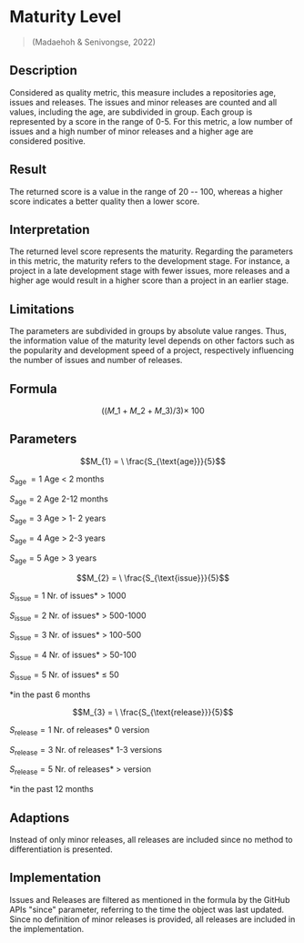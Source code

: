 # Maturity Level 
>(Madaehoh & Senivongse, 2022)

## Description

Considered as quality metric, this measure includes a repositories age,
issues and releases. The issues and minor releases are counted and all
values, including the age, are subdivided in group. Each group is
represented by a score in the range of 0-5. For this metric, a low
number of issues and a high number of minor releases and a higher age
are considered positive.

## Result

The returned score is a value in the range of 20 -- 100, whereas a
higher score indicates a better quality then a lower score.

## Interpretation

The returned level score represents the maturity. Regarding the
parameters in this metric, the maturity refers to the development stage.
For instance, a project in a late development stage with fewer issues,
more releases and a higher age would result in a higher score than a
project in an earlier stage.

## Limitations

The parameters are subdivided in groups by absolute value ranges. Thus,
the information value of the maturity level depends on other factors
such as the popularity and development speed of a project, respectively
influencing the number of issues and number of releases.

## Formula

$$((M\_ 1 + M\_ 2 + M\_ 3)/3) \times \ 100$$

## Parameters

$$M_{1} = \ \frac{S_{\text{age}}}{5}$$

$S_{\text{age\ }} = 1$ Age \< 2 months

$S_{\text{age}} = 2$ Age 2-12 months

$S_{\text{age}} = 3$ Age \> 1- 2 years

$S_{\text{age}} = 4$ Age \> 2-3 years

$S_{\text{age}} = 5$ Age \> 3 years

$$M_{2} = \ \frac{S_{\text{issue}}}{5}$$

$S_{\text{issue}} = 1$ Nr. of issues\* \> 1000

$S_{\text{issue}} = 2$ Nr. of issues\* \> 500-1000

$S_{\text{issue}} = 3$ Nr. of issues\* \> 100-500

$S_{\text{issue}} = 4$ Nr. of issues\* \> 50-100

$S_{\text{issue}} = 5$ Nr. of issues\* $\leq$ 50

\*in the past 6 months

$$M_{3} = \ \frac{S_{\text{release}}}{5}$$

$S_{\text{release}} = 1$ Nr. of releases\* 0 version

$S_{\text{release}} = 3$ Nr. of releases\* 1-3 versions

$S_{\text{release}} = 5$ Nr. of releases\* \> version

\*in the past 12 months

## Adaptions

Instead of only minor releases, all releases are included since no
method to differentiation is presented.

## Implementation

Issues and Releases are filtered as mentioned in the formula by the
GitHub APIs "since" parameter, referring to the time the object was last
updated. Since no definition of minor releases is provided, all releases
are included in the implementation.
